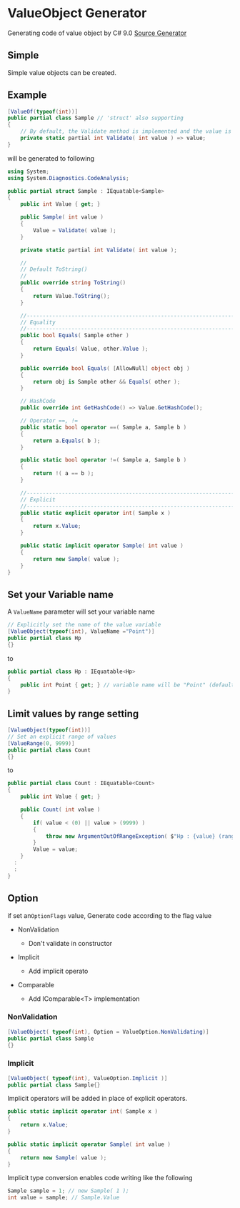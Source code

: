 # ValueObject Generator

Generating code of value object by C# 9.0 [Source Generator](https://devblogs.microsoft.com/dotnet/introducing-c-source-generators/)



## Simple

Simple value objects can be created.



## Example

```c#
[ValueOf(typeof(int))]
public partial class Sample // 'struct' also supporting
{
    // By default, the Validate method is implemented and the value is checked in the constructor
    private static partial int Validate( int value ) => value;
}
```

will be generated to following

```c#
using System;
using System.Diagnostics.CodeAnalysis;

public partial struct Sample : IEquatable<Sample>
{
    public int Value { get; }

    public Sample( int value )
    {
        Value = Validate( value );
    }

    private static partial int Validate( int value );

    //
    // Default ToString()
    //
    public override string ToString()
    {
        return Value.ToString();
    }

    //----------------------------------------------------------------------
    // Equality
    //----------------------------------------------------------------------
    public bool Equals( Sample other )
    {
        return Equals( Value, other.Value );
    }

    public override bool Equals( [AllowNull] object obj )
    {
        return obj is Sample other && Equals( other );
    }

    // HashCode
    public override int GetHashCode() => Value.GetHashCode();

    // Operator ==, !=
    public static bool operator ==( Sample a, Sample b )
    {
        return a.Equals( b );
    }

    public static bool operator !=( Sample a, Sample b )
    {
        return !( a == b );
    }

    //----------------------------------------------------------------------
    // Explicit
    //----------------------------------------------------------------------
    public static explicit operator int( Sample x )
    {
        return x.Value;
    }

    public static implicit operator Sample( int value )
    {
        return new Sample( value );
    }
}
```



## Set your Variable name

A `ValueName` parameter will set your variable name

```c#
// Explicitly set the name of the value variable
[ValueObject(typeof(int), ValueName ="Point")]
public partial class Hp
{}
```

to

```c#
public partial class Hp : IEquatable<Hp>
{
    public int Point { get; } // variable name will be "Point" (default: "Value")
}
```



## Limit values by range setting

```c#
[ValueObject(typeof(int))]
// Set an explicit range of values
[ValueRange(0, 9999)]
public partial class Count
{}
```

to

```c#
public partial class Count : IEquatable<Count>
{
    public int Value { get; }

    public Count( int value )
    {
        if( value < (0) || value > (9999) )
        {
            throw new ArgumentOutOfRangeException( $"Hp : {value} (range:0 < 9999)" );
        }
        Value = value;
    }
  :
  :
}
```



## Option

if set an`OptionFlags` value, Generate code according to the flag value

- NonValidation

    - Don't validate in constructor

- Implicit

    - Add  implicit operato

- Comparable

  - Add  IComparable\<T\> implementation




### NonValidation


```c#
[ValueObject( typeof(int), Option = ValueOption.NonValidating)]
public partial class Sample
{}
```



### Implicit

```c#
[ValueObject( typeof(int), ValueOption.Implicit )]
public partial class Sample{}
```

Implicit operators will be added in place of explicit operators.

```c#
public static implicit operator int( Sample x )
{
    return x.Value;
}

public static implicit operator Sample( int value )
{
    return new Sample( value );
}
```

Implicit type conversion enables code writing like the following

```c#
Sample sample = 1; // new Sample( 1 );
int value = sample; // Sample.Value
```
